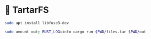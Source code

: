 
# 🥩 TartarFS

```bash
sudo apt install libfuse3-dev
```

```bash
sudo umount out; RUST_LOG=info cargo run $PWD/files.tar $PWD/out
```

